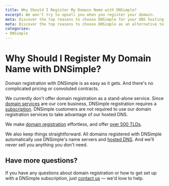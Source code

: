 ```yaml
---
title: Why Should I Register My Domain Name with DNSimple?
excerpt: We won't try to upsell you when you register your domain.
meta: Discover the top reasons to choose DNSimple for your DNS hosting needs, including seamless management, reliable performance, and exceptional expert support.
meta: Discover the top reasons to choose DNSimple as an alternative to GoDaddy for your DNS hosting needs, including seamless management, reliable performance, and exceptional expert support.
categories:
- DNSimple
---
```


# Why Should I Register My Domain Name with DNSimple?

Domain registration with DNSimple is as easy as it gets. And there's no complicated pricing or convoluted contracts.

We currently don't offer domain registration as a stand-alone service. Since [domain services](/articles/dnsimple-services/) are our core business, DNSimple registration requires a [subscription](https://dnsimple.com/pricing). DNSimple customers are not required to use our domain registration services to take advantage of our hosted DNS.

We make [domain registration](/articles/registering-domain/) effortless, and offer [over 500 TLDs](https://dnsimple.com/tlds).

We also keep things straightforward. All domains registered with DNSimple automatically use DNSimple's name servers and [hosted DNS](https://dnsimple.com/products/dns-hosting). And we'll never sell you anything you don't need.

## Have more questions?

If you have any questions about domain registration or how to get set up with a DNSimple subscription, just [contact us](https://dnsimple.com/feedback) — we'd love to help.
